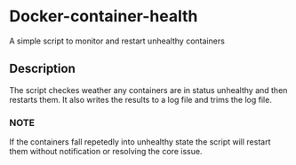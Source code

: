 # Docker-container-health
A simple script to monitor and restart unhealthy containers

## Description
The script checkes weather any containers are in status unhealthy and then restarts them.
It also writes the results to a log file and trims the log file.

### NOTE
If the containers fall repetedly into unhealthy state the script will restart them without notification or resolving the core issue.
